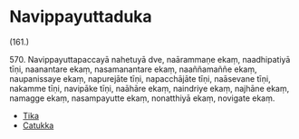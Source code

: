 # Navippayuttaduka

(161.)

570\. Navippayuttapaccayā nahetuyā dve, naārammaṇe ekaṃ, naadhipatiyā tīṇi, naanantare ekaṃ, nasamanantare ekaṃ, naaññamaññe ekaṃ, naupanissaye ekaṃ, napurejāte tīṇi, napacchājāte tīṇi, naāsevane tīṇi, nakamme tīṇi, navipāke tīṇi, naāhāre ekaṃ, naindriye ekaṃ, najhāne ekaṃ, namagge ekaṃ, nasampayutte ekaṃ, nonatthiyā ekaṃ, novigate ekaṃ.

* [Tika](Navippayuttaduka/Tika.md)
* [Catukka](Navippayuttaduka/Catukka.md)

